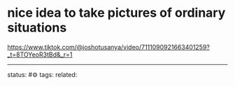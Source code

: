 # nice idea to take pictures of ordinary situations
https://www.tiktok.com/@joshotusanya/video/7111090921663401259?_t=8TOYeoR3tBd&_r=1


---
status: #⚙️ 
tags: 
related: 

